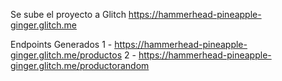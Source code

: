 Se sube el proyecto a Glitch 
https://hammerhead-pineapple-ginger.glitch.me

Endpoints Generados
1 - https://hammerhead-pineapple-ginger.glitch.me/productos
2 - https://hammerhead-pineapple-ginger.glitch.me/productorandom
